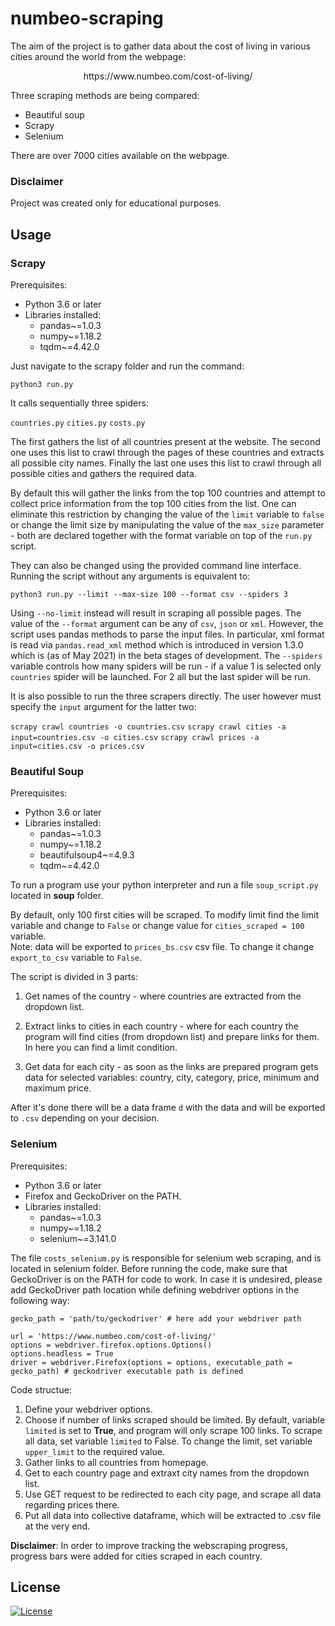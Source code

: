 # numbeo-scraping

The aim of the project is to gather data about the cost of living in various cities around the world from the webpage:

<p align="center"> https://www.numbeo.com/cost-of-living/ </p>

Three scraping methods are being compared:

* Beautiful soup
* Scrapy
* Selenium

There are over 7000 cities available on the webpage.

### Disclaimer

Project was created only for educational purposes.

## Usage

### Scrapy

Prerequisites:

* Python 3.6 or later
* Libraries installed:  
    - pandas~=1.0.3
    - numpy~=1.18.2
    - tqdm~=4.42.0

Just navigate to the scrapy folder and run the command:

``python3 run.py``

It calls sequentially three spiders:

``countries.py``
``cities.py``
``costs.py``

The first gathers the list of all countries present at the website. The second one uses this list to crawl through the pages of these countries and extracts all possible city names. Finally the last one uses this list to crawl through all possible cities and gathers the required data.

By default this will gather the links from the top 100 countries and attempt to collect price information from the top 100 cities from the list. One can eliminate this restriction by changing the value of the ``limit`` variable to ``false`` or change the limit size by manipulating the value of the ``max_size`` parameter - both are declared together with the format variable on top of the ``run.py`` script.

They can also be changed using the provided command line interface. Running the script without any arguments is equivalent to:

``python3 run.py --limit --max-size 100 --format csv --spiders 3``

Using ``--no-limit`` instead will result in scraping all possible pages. The value of the ``--format`` argument can be any of ``csv``, ``json`` or ``xml``. However, the script uses pandas methods to parse the input files. In particular, xml format is read via ``pandas.read_xml`` method which is introduced in version 1.3.0 which is (as of May 2021) in the beta stages of development. The ``--spiders`` variable controls how many spiders will be run - if a value 1 is selected only ``countries`` spider will be launched. For 2 all but the last spider will be run.

It is also possible to run the three scrapers directly. The user however must specify the ``input`` argument for the latter two:

``scrapy crawl countries -o countries.csv``
``scrapy crawl cities -a input=countries.csv -o cities.csv``
``scrapy crawl prices -a input=cities.csv -o prices.csv``


### Beautiful Soup

Prerequisites:

* Python 3.6 or later
* Libraries installed:  
    - pandas~=1.0.3
    - numpy~=1.18.2
    - beautifulsoup4~=4.9.3
    - tqdm~=4.42.0

To run a program use your python interpreter and run a file `soup_script.py` located in **soup** folder. 


By default, only 100 first cities will be scraped. 
To modify limit find the limit variable and change to `False` 
or change value for `cities_scraped = 100` variable.  
Note: data will be exported to `prices_bs.csv` csv file. To change it change `export_to_csv` variable to `False`. 

The script is divided in 3 parts: 

1. Get names of the country - where countries are extracted from the dropdown list.

2. Extract links to cities in each country - where for each country the program will find cities (from dropdown list) and prepare links for them. In here you can find a limit condition. 

3. Get data for each city - as soon as the links are prepared program gets data for selected variables: country, city, category, price, minimum  and maximum price. 

After it's done there will be a data frame `d` with the data and will be exported to `.csv` depending on your decision. 



### Selenium

Prerequisites:

* Python 3.6 or later
* Firefox and GeckoDriver on the PATH.
* Libraries installed:  
    - pandas~=1.0.3
    - numpy~=1.18.2
    - selenium~=3.141.0

The file `costs_selenium.py` is responsible for selenium web scraping, and is located in selenium folder.
Before running the code, make sure that GeckoDriver is on the PATH for code to work. In case it is undesired, please add GeckoDriver path location while defining webdriver options in the following way:

```
gecko_path = 'path/to/geckodriver' # here add your webdriver path

url = 'https://www.numbeo.com/cost-of-living/'
options = webdriver.firefox.options.Options()
options.headless = True
driver = webdriver.Firefox(options = options, executable_path = gecko_path) # geckodriver executable path is defined
```

Code structue:

1. Define your webdriver options.
2. Choose if number of links scraped should be limited. By default, variable `limited` is set to **True**, and program will only scrape 100 links. To scrape all data, set variable `limited` to False. To change the limit, set variable `upper_limit` to the required value.
3. Gather links to all countries from homepage.
4. Get to each country page and extraxt city names from the dropdown list.
5. Use GET request to be redirected to each city page, and scrape all data regarding prices there.
6. Put all data into collective dataframe, which will be extracted to .csv file at the very end.

**Disclaimer**: In order to improve tracking the webscraping progress, progress bars were added for cities scraped in each country.


## License

[![License](https://img.shields.io/badge/License-Apache%202.0-blue.svg)](https://opensource.org/licenses/Apache-2.0)
